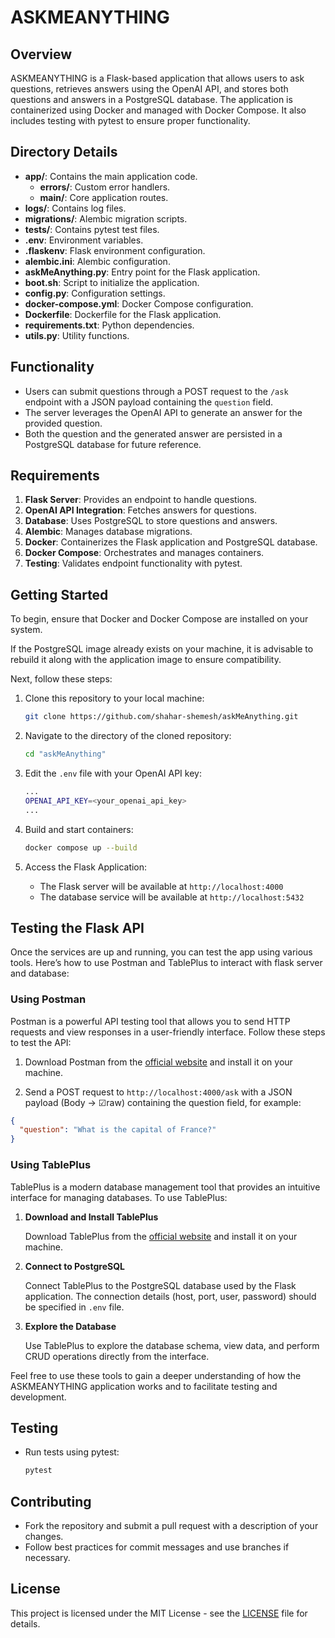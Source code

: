 # ASKMEANYTHING

## Overview

ASKMEANYTHING is a Flask-based application that allows users to ask questions, retrieves answers using the OpenAI API, and stores both questions and answers in a PostgreSQL database. The application is containerized using Docker and managed with Docker Compose. It also includes testing with pytest to ensure proper functionality.

## Directory Details

- **app/**: Contains the main application code.
  - **errors/**: Custom error handlers.
  - **main/**: Core application routes.
- **logs/**: Contains log files.
- **migrations/**: Alembic migration scripts.
- **tests/**: Contains pytest test files.
- **.env**: Environment variables.
- **.flaskenv**: Flask environment configuration.
- **alembic.ini**: Alembic configuration.
- **askMeAnything.py**: Entry point for the Flask application.
- **boot.sh**: Script to initialize the application.
- **config.py**: Configuration settings.
- **docker-compose.yml**: Docker Compose configuration.
- **Dockerfile**: Dockerfile for the Flask application.
- **requirements.txt**: Python dependencies.
- **utils.py**: Utility functions.

## Functionality

* Users can submit questions through a POST request to the `/ask` endpoint with a JSON payload containing the `question` field.
* The server leverages the OpenAI API to generate an answer for the provided question.
* Both the question and the generated answer are persisted in a PostgreSQL database for future reference.


## Requirements

1. **Flask Server**: Provides an endpoint to handle questions.
2. **OpenAI API Integration**: Fetches answers for questions.
3. **Database**: Uses PostgreSQL to store questions and answers.
4. **Alembic**: Manages database migrations.
5. **Docker**: Containerizes the Flask application and PostgreSQL database.
6. **Docker Compose**: Orchestrates and manages containers.
7. **Testing**: Validates endpoint functionality with pytest.


## Getting Started

To begin, ensure that Docker and Docker Compose are installed on your system.

If the PostgreSQL image already exists on your machine, it is advisable to rebuild it along with the application image to ensure compatibility.

 Next, follow these steps:

1. Clone this repository to your local machine:
    ```bash
    git clone https://github.com/shahar-shemesh/askMeAnything.git
    ```

2. Navigate to the directory of the cloned repository:
    ```bash
    cd "askMeAnything"
    ```
    
3. Edit the `.env` file with your OpenAI API key:
    ```bash
    ...
    OPENAI_API_KEY=<your_openai_api_key>
    ...
    ```
    
4. Build and start containers:
    ```bash
    docker compose up --build
    ```

5. Access the Flask Application:
    - The Flask server will be available at `http://localhost:4000`
    - The database service will be available at `http://localhost:5432`



## Testing the Flask API

Once the services are up and running, you can test the app using various tools. Here’s how to use Postman and TablePlus to interact with flask server and database:

### Using Postman

Postman is a powerful API testing tool that allows you to send HTTP requests and view responses in a user-friendly interface. Follow these steps to test the API:

1.  Download Postman from the [official website](https://www.postman.com/downloads/) and install it on your machine.

2.  Send a POST request to `http://localhost:4000/ask` with a JSON payload (Body → ☑raw) containing the question field, for example:

```json
{
  "question": "What is the capital of France?"
}
```

### Using TablePlus

TablePlus is a modern database management tool that provides an intuitive interface for managing databases. To use TablePlus:

1. **Download and Install TablePlus**

   Download TablePlus from the [official website](https://tableplus.com/) and install it on your machine.

2. **Connect to PostgreSQL**

   Connect TablePlus to the PostgreSQL database used by the Flask application. The connection details (host, port, user, password) should be specified in `.env` file.

3. **Explore the Database**

   Use TablePlus to explore the database schema, view data, and perform CRUD operations directly from the interface.

Feel free to use these tools to gain a deeper understanding of how the ASKMEANYTHING application works and to facilitate testing and development.



## Testing

- Run tests using pytest:
    ```bash
    pytest
    ```



## Contributing

- Fork the repository and submit a pull request with a description of your changes.
- Follow best practices for commit messages and use branches if necessary.

## License

This project is licensed under the MIT License - see the [LICENSE](LICENSE) file for details.
